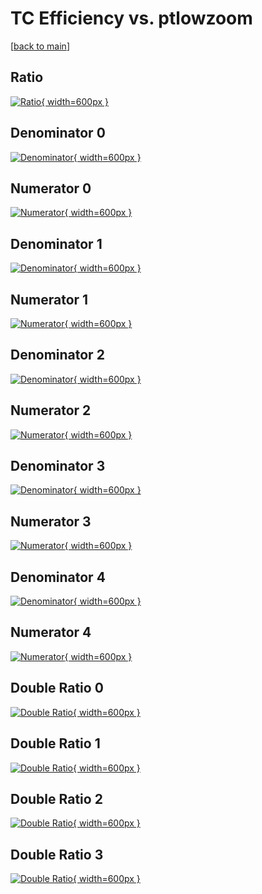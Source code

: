 # TC Efficiency vs. ptlowzoom

[[back to main](./)]



## Ratio

[![Ratio](../mtv/var/TC_xtr_13_0_eff_ptlowzoom.png){ width=600px }](../mtv/var/TC_xtr_13_0_eff_ptlowzoom.pdf)

## Denominator 0

[![Denominator](../mtv/den/TC_xtr_13_0_eff_ptlowzoom_den0.png){ width=600px }](../mtv/den/TC_xtr_13_0_eff_ptlowzoom_den0.pdf)

## Numerator 0

[![Numerator](../mtv/num/TC_xtr_13_0_eff_ptlowzoom_num0.png){ width=600px }](../mtv/num/TC_xtr_13_0_eff_ptlowzoom_num0.pdf)

## Denominator 1

[![Denominator](../mtv/den/TC_xtr_13_0_eff_ptlowzoom_den1.png){ width=600px }](../mtv/den/TC_xtr_13_0_eff_ptlowzoom_den1.pdf)

## Numerator 1

[![Numerator](../mtv/num/TC_xtr_13_0_eff_ptlowzoom_num1.png){ width=600px }](../mtv/num/TC_xtr_13_0_eff_ptlowzoom_num1.pdf)

## Denominator 2

[![Denominator](../mtv/den/TC_xtr_13_0_eff_ptlowzoom_den2.png){ width=600px }](../mtv/den/TC_xtr_13_0_eff_ptlowzoom_den2.pdf)

## Numerator 2

[![Numerator](../mtv/num/TC_xtr_13_0_eff_ptlowzoom_num2.png){ width=600px }](../mtv/num/TC_xtr_13_0_eff_ptlowzoom_num2.pdf)

## Denominator 3

[![Denominator](../mtv/den/TC_xtr_13_0_eff_ptlowzoom_den3.png){ width=600px }](../mtv/den/TC_xtr_13_0_eff_ptlowzoom_den3.pdf)

## Numerator 3

[![Numerator](../mtv/num/TC_xtr_13_0_eff_ptlowzoom_num3.png){ width=600px }](../mtv/num/TC_xtr_13_0_eff_ptlowzoom_num3.pdf)

## Denominator 4

[![Denominator](../mtv/den/TC_xtr_13_0_eff_ptlowzoom_den4.png){ width=600px }](../mtv/den/TC_xtr_13_0_eff_ptlowzoom_den4.pdf)

## Numerator 4

[![Numerator](../mtv/num/TC_xtr_13_0_eff_ptlowzoom_num4.png){ width=600px }](../mtv/num/TC_xtr_13_0_eff_ptlowzoom_num4.pdf)

## Double Ratio 0

[![Double Ratio](../mtv/ratio/TC_xtr_13_0_eff_ptlowzoom_ratio0.png){ width=600px }](../mtv/ratio/TC_xtr_13_0_eff_ptlowzoom_ratio0.pdf)

## Double Ratio 1

[![Double Ratio](../mtv/ratio/TC_xtr_13_0_eff_ptlowzoom_ratio1.png){ width=600px }](../mtv/ratio/TC_xtr_13_0_eff_ptlowzoom_ratio1.pdf)

## Double Ratio 2

[![Double Ratio](../mtv/ratio/TC_xtr_13_0_eff_ptlowzoom_ratio2.png){ width=600px }](../mtv/ratio/TC_xtr_13_0_eff_ptlowzoom_ratio2.pdf)

## Double Ratio 3

[![Double Ratio](../mtv/ratio/TC_xtr_13_0_eff_ptlowzoom_ratio3.png){ width=600px }](../mtv/ratio/TC_xtr_13_0_eff_ptlowzoom_ratio3.pdf)

